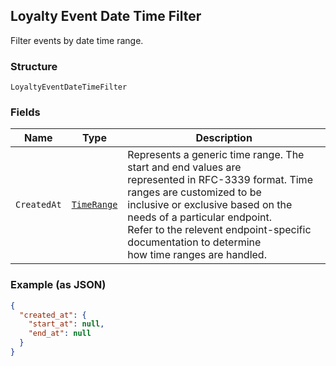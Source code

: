 ## Loyalty Event Date Time Filter

Filter events by date time range.

### Structure

`LoyaltyEventDateTimeFilter`

### Fields

| Name | Type | Description |
|  --- | --- | --- |
| `CreatedAt` | [`TimeRange`](/doc/models/time-range.md) | Represents a generic time range. The start and end values are<br>represented in RFC-3339 format. Time ranges are customized to be<br>inclusive or exclusive based on the needs of a particular endpoint.<br>Refer to the relevent endpoint-specific documentation to determine<br>how time ranges are handled. |

### Example (as JSON)

```json
{
  "created_at": {
    "start_at": null,
    "end_at": null
  }
}
```

